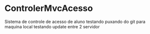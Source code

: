 # ControlerMvcAcesso
Sistema de controle de acesso de aluno
testando puxando do git para maquina local
testando update entre 2 servidor